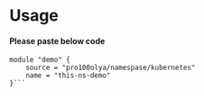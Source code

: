 # Usage

#### Please paste below code
```
module "demo" {
    source = "pro100olya/namespase/kubernetes"
    name = "this-ns-demo"
}```